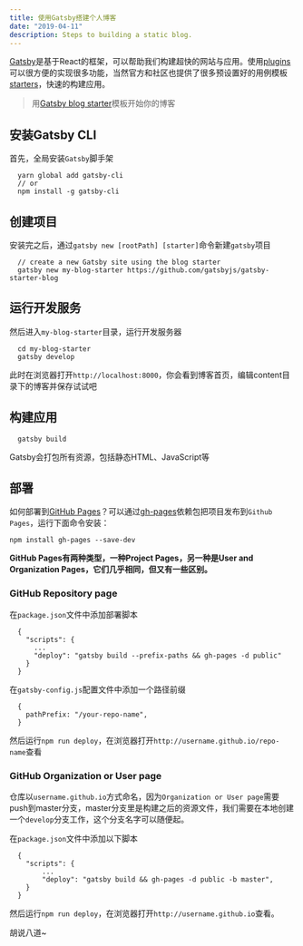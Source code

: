 ```yaml
---
title: 使用Gatsby搭建个人博客
date: "2019-04-11"
description: Steps to building a static blog.
---
```


[Gatsby](https://www.gatsbyjs.org/)是基于React的框架，可以帮助我们构建超快的网站与应用。使用[plugins](https://www.gatsbyjs.org/docs/plugins)可以很方便的实现很多功能，当然官方和社区也提供了很多预设置好的用例模板[starters](https://www.gatsbyjs.org/docs/starters/)，快速的构建应用。

> 用[Gatsby blog starter](https://github.com/gatsbyjs/gatsby-starter-blog)模板开始你的博客

## 安装Gatsby CLI
首先，全局安装`Gatsby`脚手架
```
  yarn global add gatsby-cli
  // or
  npm install -g gatsby-cli
```

## 创建项目
安装完之后，通过`gatsby new [rootPath] [starter]`命令新建`gatsby`项目
```
  // create a new Gatsby site using the blog starter
  gatsby new my-blog-starter https://github.com/gatsbyjs/gatsby-starter-blog
```

## 运行开发服务
然后进入`my-blog-starter`目录，运行开发服务器
```
  cd my-blog-starter
  gatsby develop
```
此时在浏览器打开`http://localhost:8000`，你会看到博客首页，编辑content目录下的博客并保存试试吧

## 构建应用
```
  gatsby build
```
Gatsby会打包所有资源，包括静态HTML、JavaScript等

## 部署
如何部署到[GitHub Pages](https://pages.github.com/)？可以通过[gh-pages](https://github.com/tschaub/gh-pages)依赖包把项目发布到`Github Pages`，运行下面命令安装：
```
npm install gh-pages --save-dev
```

**GitHub Pages有两种类型，一种Project Pages，另一种是User and Organization Pages，它们几乎相同，但又有一些区别。**

### GitHub Repository page
在`package.json`文件中添加部署脚本
```
  {
    "scripts": {
      ...
      "deploy": "gatsby build --prefix-paths && gh-pages -d public"
    }
  }
```
在`gatsby-config.js`配置文件中添加一个路径前缀
```
  {
    pathPrefix: "/your-repo-name",
  }
```
然后运行`npm run deploy`，在浏览器打开`http://username.github.io/repo-name`查看

### GitHub Organization or User page
仓库以`username.github.io`方式命名，因为`Organization or User page`需要push到master分支，master分支里是构建之后的资源文件，我们需要在本地创建一个`develop`分支工作，这个分支名字可以随便起。  

在`package.json`文件中添加以下脚本
```
  {
    "scripts": {
        ...
        "deploy": "gatsby build && gh-pages -d public -b master",
    }
  }
```
然后运行`npm run deploy`，在浏览器打开`http://username.github.io`查看。

胡说八道~